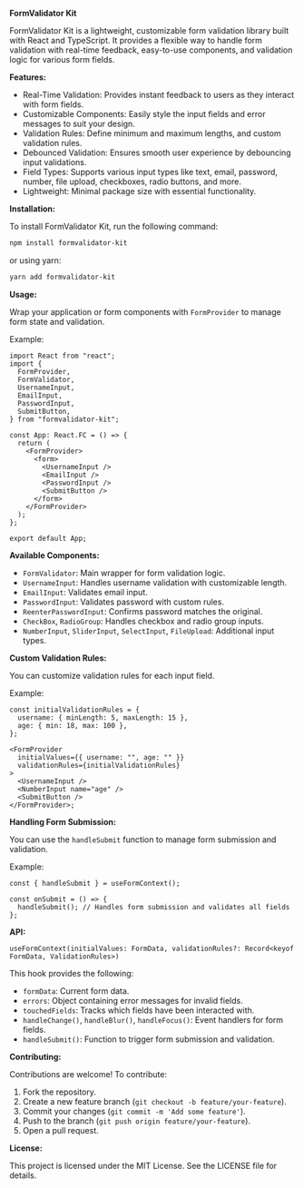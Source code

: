 **FormValidator Kit**

FormValidator Kit is a lightweight, customizable form validation library built with React and TypeScript. It provides a flexible way to handle form validation with real-time feedback, easy-to-use components, and validation logic for various form fields.

**Features:**

- Real-Time Validation: Provides instant feedback to users as they interact with form fields.
- Customizable Components: Easily style the input fields and error messages to suit your design.
- Validation Rules: Define minimum and maximum lengths, and custom validation rules.
- Debounced Validation: Ensures smooth user experience by debouncing input validations.
- Field Types: Supports various input types like text, email, password, number, file upload, checkboxes, radio buttons, and more.
- Lightweight: Minimal package size with essential functionality.

**Installation:**

To install FormValidator Kit, run the following command:

```bash
npm install formvalidator-kit
```

or using yarn:

```bash
yarn add formvalidator-kit
```

**Usage:**

Wrap your application or form components with `FormProvider` to manage form state and validation.

Example:

```tsx
import React from "react";
import {
  FormProvider,
  FormValidator,
  UsernameInput,
  EmailInput,
  PasswordInput,
  SubmitButton,
} from "formvalidator-kit";

const App: React.FC = () => {
  return (
    <FormProvider>
      <form>
        <UsernameInput />
        <EmailInput />
        <PasswordInput />
        <SubmitButton />
      </form>
    </FormProvider>
  );
};

export default App;
```

**Available Components:**

- `FormValidator`: Main wrapper for form validation logic.
- `UsernameInput`: Handles username validation with customizable length.
- `EmailInput`: Validates email input.
- `PasswordInput`: Validates password with custom rules.
- `ReenterPasswordInput`: Confirms password matches the original.
- `CheckBox`, `RadioGroup`: Handles checkbox and radio group inputs.
- `NumberInput`, `SliderInput`, `SelectInput`, `FileUpload`: Additional input types.

**Custom Validation Rules:**

You can customize validation rules for each input field.

Example:

```tsx
const initialValidationRules = {
  username: { minLength: 5, maxLength: 15 },
  age: { min: 18, max: 100 },
};

<FormProvider
  initialValues={{ username: "", age: "" }}
  validationRules={initialValidationRules}
>
  <UsernameInput />
  <NumberInput name="age" />
  <SubmitButton />
</FormProvider>;
```

**Handling Form Submission:**

You can use the `handleSubmit` function to manage form submission and validation.

Example:

```tsx
const { handleSubmit } = useFormContext();

const onSubmit = () => {
  handleSubmit(); // Handles form submission and validates all fields
};
```

**API:**

`useFormContext(initialValues: FormData, validationRules?: Record<keyof FormData, ValidationRules>)`

This hook provides the following:

- `formData`: Current form data.
- `errors`: Object containing error messages for invalid fields.
- `touchedFields`: Tracks which fields have been interacted with.
- `handleChange()`, `handleBlur()`, `handleFocus()`: Event handlers for form fields.
- `handleSubmit()`: Function to trigger form submission and validation.

**Contributing:**

Contributions are welcome! To contribute:

1. Fork the repository.
2. Create a new feature branch (`git checkout -b feature/your-feature`).
3. Commit your changes (`git commit -m 'Add some feature'`).
4. Push to the branch (`git push origin feature/your-feature`).
5. Open a pull request.

**License:**

This project is licensed under the MIT License. See the LICENSE file for details.
